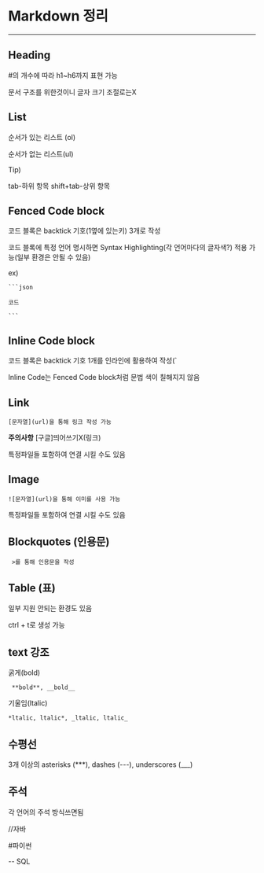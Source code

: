 # Markdown 정리

----



## Heading

#의 개수에 따라 h1~h6까지 표현 가능

문서 구조를 위한것이니 글자 크기 조절로는X



## List

순서가 있는 리스트 (ol)

순서가 없는 리스트(ul)

Tip) 

tab-하위 항목 shift+tab-상위 항목



## Fenced Code block

코드 블록은 backtick 기호(1옆에 있는키) 3개로 작성

코드 블록에 특정 언어 명시하면 Syntax Highlighting(각 언어마다의 글자색?) 적용 가능(일부 환경은 안될 수 있음)

ex)

````
```json

코드

```
````



## Inline Code block

코드 블록은 backtick 기호 1개를 인라인에 활용하여 작성(`

Inline Code는 Fenced Code block처럼 문법 색이 칠해지지 않음



## Link

``` [문자열](url)을 통해 링크 작성 가능 ```

**주의사항**      [구글]띄어쓰기X(링크)

특정파일들 포함하여 연결 시킬 수도 있음



## Image

``` ![문자열](url)을 통해 이미를 사용 가능 ```

특정파일들 포함하여 연결 시킬 수도 있음



## Blockquotes (인용문)

``` >를 통해 인용문을 작성``` 



## Table (표)

일부 지원 안되는 환경도 있음

ctrl + t로 생성 가능



## text 강조

굵게(bold)

``` **bold**, __bold__``` 



기울임(ltalic)

```*ltalic, ltalic*, _ltalic, ltalic_```



## 수평선

3개 이상의 asterisks (***), dashes (---), underscores (___)



## 주석

각 언어의 주석 방식쓰면됨

//자바

#파이썬

-- SQL